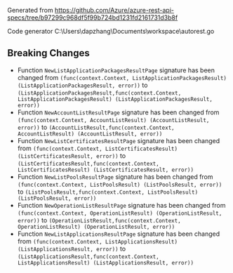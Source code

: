 
Generated from https://github.com/Azure/azure-rest-api-specs/tree/b97299c968df5f99b724bd1231fd2161731d3b8f

Code generator C:\Users\dapzhang\Documents\workspace\autorest.go

## Breaking Changes

- Function `NewListApplicationPackagesResultPage` signature has been changed from `(func(context.Context, ListApplicationPackagesResult) (ListApplicationPackagesResult, error))` to `(ListApplicationPackagesResult,func(context.Context, ListApplicationPackagesResult) (ListApplicationPackagesResult, error))`
- Function `NewAccountListResultPage` signature has been changed from `(func(context.Context, AccountListResult) (AccountListResult, error))` to `(AccountListResult,func(context.Context, AccountListResult) (AccountListResult, error))`
- Function `NewListCertificatesResultPage` signature has been changed from `(func(context.Context, ListCertificatesResult) (ListCertificatesResult, error))` to `(ListCertificatesResult,func(context.Context, ListCertificatesResult) (ListCertificatesResult, error))`
- Function `NewListPoolsResultPage` signature has been changed from `(func(context.Context, ListPoolsResult) (ListPoolsResult, error))` to `(ListPoolsResult,func(context.Context, ListPoolsResult) (ListPoolsResult, error))`
- Function `NewOperationListResultPage` signature has been changed from `(func(context.Context, OperationListResult) (OperationListResult, error))` to `(OperationListResult,func(context.Context, OperationListResult) (OperationListResult, error))`
- Function `NewListApplicationsResultPage` signature has been changed from `(func(context.Context, ListApplicationsResult) (ListApplicationsResult, error))` to `(ListApplicationsResult,func(context.Context, ListApplicationsResult) (ListApplicationsResult, error))`

